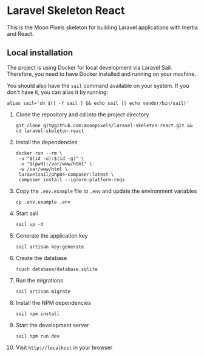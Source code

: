 # Laravel Skeleton React

This is the Moon Pixels skeleton for building Laravel applications with Inertia and React.

## Local installation

The project is using Docker for local development via Laravel Sail. Therefore, you need to have Docker installed and
running on your machine.

You should also have the `sail` command available on your system. If you don't have it, you can alias it by running:

```shell
alias sail='sh $([ -f sail ] && echo sail || echo vendor/bin/sail)'
```

1. Clone the repository and cd into the project directory

   ```shell
   git clone git@github.com:moonpixels/laravel-skeleton-react.git && cd laravel-skeleton-react
   ```

2. Install the dependencies

   ```shell
   docker run --rm \
    -u "$(id -u):$(id -g)" \
    -v "$(pwd):/var/www/html" \
    -w /var/www/html \
    laravelsail/php84-composer:latest \
    composer install --ignore-platform-reqs
   ```

3. Copy the `.env.example` file to `.env` and update the environment variables

   ```shell
   cp .env.example .env
   ```

4. Start sail

   ```shell
   sail up -d
   ```

5. Generate the application key

   ```shell
   sail artisan key:generate
   ```

6. Create the database

   ```shell
   touch database/database.sqlite
   ```

7. Run the migrations

   ```shell
   sail artisan migrate
   ```

8. Install the NPM dependencies

   ```shell
   sail npm install
   ```

9. Start the development server

   ```shell
   sail npm run dev
   ```

10. Visit `http://localhost` in your browser
